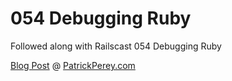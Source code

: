 054 Debugging Ruby
=================

Followed along with Railscast 054 Debugging Ruby

[Blog Post](http://patrickperey.com/railscast-054-debugging-ruby) @ [PatrickPerey.com](http://patrickperey.com)
